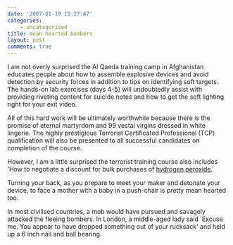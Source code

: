 ```yaml
---
date: '2007-01-19 15:27:47'
categories:
    - uncategorised
title: mean hearted bombers
layout: post
comments: true
---
```

I am not overly surprised the Al Qaeda training camp in Afghanistan
educates people about how to assemble explosive devices and avoid
detection by security forces in addition to tips on identifying soft
targets. The hands-on lab exercises (days 4-5) will undoubtedly assist
with providing riveting content for suicide notes and how to get the
soft lighting right for your exit video.

All of this hard work will be ultimately worthwhile because there is the
promise of eternal martyrdom and 99 vestal virgins dressed in white
lingerie. The highly prestigious Terrorist Certificated Professional
(TCP) qualification will also be presented to all successful candidates
on completion of the course.

However, I am a little surprised the terrorist training course also
includes 'How to negotiate a discount for bulk purchases of [hydrogen
peroxide](http://www.timesonline.co.uk/article/0,,2-2555956.html).'

Turning your back, as you prepare to meet your maker and detonate your
device, to face a mother with a baby in a push-chair is pretty mean
hearted too.

In most civilised countries, a mob would have pursued and savagely
attacked the fleeing bombers. In London, a middle-aged lady said 'Excuse
me. You appear to have dropped something out of your rucksack' and held
up a 6 inch nail and ball bearing.
